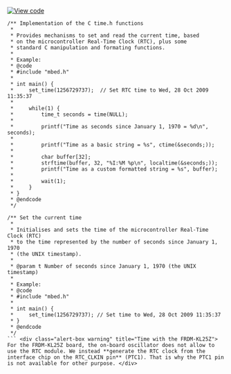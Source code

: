[![View code](https://www.mbed.com/embed/?url=https://developer.mbed.org/users/mbed_official/code/time_HelloWorld/)](https://developer.mbed.org/users/mbed_official/code/time_HelloWorld/file/b3b93997a0a6/main.cpp) 

```
/** Implementation of the C time.h functions
 *
 * Provides mechanisms to set and read the current time, based
 * on the microcontroller Real-Time Clock (RTC), plus some
 * standard C manipulation and formating functions.
 *
 * Example:
 * @code
 * #include "mbed.h"
 *
 * int main() {
 *     set_time(1256729737);  // Set RTC time to Wed, 28 Oct 2009 11:35:37
 *
 *     while(1) {
 *         time_t seconds = time(NULL);
 *
 *         printf("Time as seconds since January 1, 1970 = %d\n", seconds);
 *
 *         printf("Time as a basic string = %s", ctime(&seconds;));
 *
 *         char buffer[32];
 *         strftime(buffer, 32, "%I:%M %p\n", localtime(&seconds;));
 *         printf("Time as a custom formatted string = %s", buffer);
 *
 *         wait(1);
 *     }
 * }
 * @endcode
 */
 
/** Set the current time
 *
 * Initialises and sets the time of the microcontroller Real-Time Clock (RTC)
 * to the time represented by the number of seconds since January 1, 1970
 * (the UNIX timestamp).
 *
 * @param t Number of seconds since January 1, 1970 (the UNIX timestamp)
 *
 * Example:
 * @code
 * #include "mbed.h"
 *
 * int main() {
 *     set_time(1256729737); // Set time to Wed, 28 Oct 2009 11:35:37
 * }
 * @endcode
 */
``` <div class="alert-box warning" title="Time with the FRDM-KL25Z"> For the FRDM-KL25Z board, the on-board oscillator does not allow to use the RTC module. We instead **generate the RTC clock from the interface chip on the RTC_CLKIN pin** (PTC1). That is why the PTC1 pin is not available for other purpose. </div>
